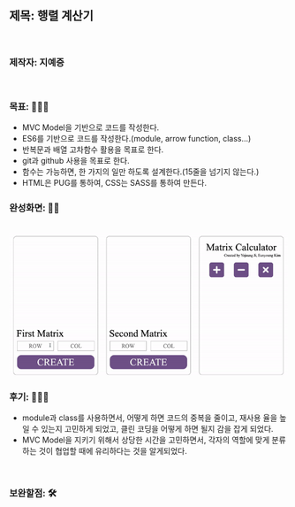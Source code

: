 ## 제목: 행렬 계산기 

<br>

### 제작자: 지예증

<br>

### 목표: 👨🏻‍💻

- MVC Model을 기반으로 코드를 작성한다.
- ES6를 기반으로 코드를 작성한다.(module, arrow function, class...)
- 반복문과 배열 고차함수 활용을 목표로 한다.
- git과 github 사용을 목표로 한다.
- 함수는 가능하면, 한 가지의 일만 하도록 설계한다.(15줄을 넘기지 않는다.)
- HTML은 PUG를 통하여, CSS는 SASS를 통하여 만든다.

### 완성화면: 👍🏻

<br>

<img src="./images/MatrixCalculator.gif" align="center">

<br>

### 후기: 🙆🏻‍♂️

- module과 class를 사용하면서, 어떻게 하면 코드의 중복을 줄이고, 재사용 율을 높일 수 있는지 고민하게 되었고, 클린 코딩을 어떻게 하면 될지 감을 잡게 되었다.
- MVC Model을 지키기 위해서 상당한 시간을 고민하면서, 각자의 역할에 맞게 분류하는 것이 협업할 때에 유리하다는 것을 알게되었다.

<br>

### 보완할점: 🛠
